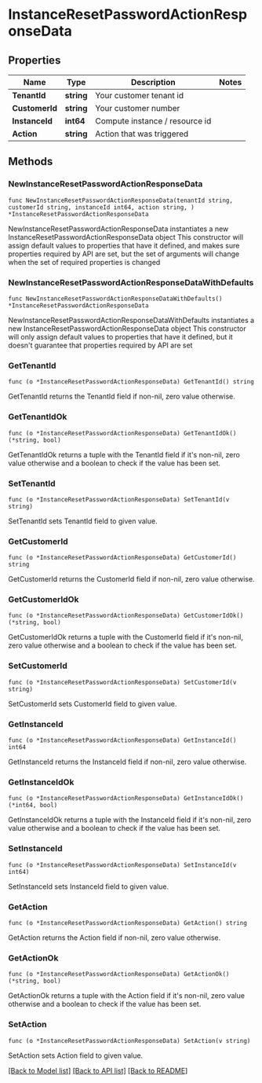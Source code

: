 # InstanceResetPasswordActionResponseData

## Properties

Name | Type | Description | Notes
------------ | ------------- | ------------- | -------------
**TenantId** | **string** | Your customer tenant id | 
**CustomerId** | **string** | Your customer number | 
**InstanceId** | **int64** | Compute instance / resource id | 
**Action** | **string** | Action that was triggered | 

## Methods

### NewInstanceResetPasswordActionResponseData

`func NewInstanceResetPasswordActionResponseData(tenantId string, customerId string, instanceId int64, action string, ) *InstanceResetPasswordActionResponseData`

NewInstanceResetPasswordActionResponseData instantiates a new InstanceResetPasswordActionResponseData object
This constructor will assign default values to properties that have it defined,
and makes sure properties required by API are set, but the set of arguments
will change when the set of required properties is changed

### NewInstanceResetPasswordActionResponseDataWithDefaults

`func NewInstanceResetPasswordActionResponseDataWithDefaults() *InstanceResetPasswordActionResponseData`

NewInstanceResetPasswordActionResponseDataWithDefaults instantiates a new InstanceResetPasswordActionResponseData object
This constructor will only assign default values to properties that have it defined,
but it doesn't guarantee that properties required by API are set

### GetTenantId

`func (o *InstanceResetPasswordActionResponseData) GetTenantId() string`

GetTenantId returns the TenantId field if non-nil, zero value otherwise.

### GetTenantIdOk

`func (o *InstanceResetPasswordActionResponseData) GetTenantIdOk() (*string, bool)`

GetTenantIdOk returns a tuple with the TenantId field if it's non-nil, zero value otherwise
and a boolean to check if the value has been set.

### SetTenantId

`func (o *InstanceResetPasswordActionResponseData) SetTenantId(v string)`

SetTenantId sets TenantId field to given value.


### GetCustomerId

`func (o *InstanceResetPasswordActionResponseData) GetCustomerId() string`

GetCustomerId returns the CustomerId field if non-nil, zero value otherwise.

### GetCustomerIdOk

`func (o *InstanceResetPasswordActionResponseData) GetCustomerIdOk() (*string, bool)`

GetCustomerIdOk returns a tuple with the CustomerId field if it's non-nil, zero value otherwise
and a boolean to check if the value has been set.

### SetCustomerId

`func (o *InstanceResetPasswordActionResponseData) SetCustomerId(v string)`

SetCustomerId sets CustomerId field to given value.


### GetInstanceId

`func (o *InstanceResetPasswordActionResponseData) GetInstanceId() int64`

GetInstanceId returns the InstanceId field if non-nil, zero value otherwise.

### GetInstanceIdOk

`func (o *InstanceResetPasswordActionResponseData) GetInstanceIdOk() (*int64, bool)`

GetInstanceIdOk returns a tuple with the InstanceId field if it's non-nil, zero value otherwise
and a boolean to check if the value has been set.

### SetInstanceId

`func (o *InstanceResetPasswordActionResponseData) SetInstanceId(v int64)`

SetInstanceId sets InstanceId field to given value.


### GetAction

`func (o *InstanceResetPasswordActionResponseData) GetAction() string`

GetAction returns the Action field if non-nil, zero value otherwise.

### GetActionOk

`func (o *InstanceResetPasswordActionResponseData) GetActionOk() (*string, bool)`

GetActionOk returns a tuple with the Action field if it's non-nil, zero value otherwise
and a boolean to check if the value has been set.

### SetAction

`func (o *InstanceResetPasswordActionResponseData) SetAction(v string)`

SetAction sets Action field to given value.



[[Back to Model list]](../README.md#documentation-for-models) [[Back to API list]](../README.md#documentation-for-api-endpoints) [[Back to README]](../README.md)


